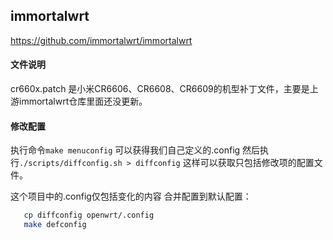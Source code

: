 ## immortalwrt
https://github.com/immortalwrt/immortalwrt

#### 文件说明
cr660x.patch 是小米CR6606、CR6608、CR6609的机型补丁文件，主要是上游immortalwrt仓库里面还没更新。

#### 修改配置
执行命令`make menuconfig` 可以获得我们自己定义的.config
然后执行`./scripts/diffconfig.sh > diffconfig` 这样可以获取只包括修改项的配置文件。

这个项目中的.config仅包括变化的内容
合并配置到默认配置：
```bash
   cp diffconfig openwrt/.config
   make defconfig
```
